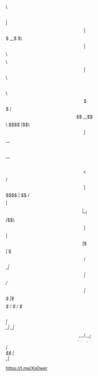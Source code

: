 $$\   $$\            $$$$$$\                                 
$$ |  $$ |          $$$ __$$\                                
\$$\ $$  | $$$$$$\  $$$$\ $$ |$$\    $$\  $$$$$$\   $$$$$$\  
 \$$$$  / $$  __$$\ $$\$$\$$ |\$$\  $$  |$$  __$$\ $$  __$$\ 
 $$  $$<  $$ /  $$ |$$ \$$$$ | \$$\$$  / $$$$$$$$ |$$ |  \__|
$$  /\$$\ $$ |  $$ |$$ |\$$$ |  \$$$  /  $$   ____|$$ |      
$$ /  $$ |$$$$$$$  |\$$$$$$  /   \$  /   \$$$$$$$\ $$ |      
\__|  \__|$$  ____/  \______/     \_/     \_______|\__|      
          $$ |                                               
          $$ |                                               
          \__|                                               
		  
https://t.me/Xp0wer